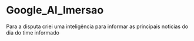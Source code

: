 # Google_AI_Imersao

Para a disputa criei uma inteligência para informar as principais noticias do dia do time informado

